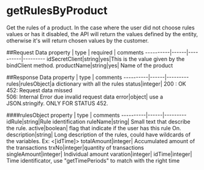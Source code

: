 getRulesByProduct
===============================
Get the rules of a product. In the case where the user did not choose rules values or has it disabled, the API will return the values defined by the entity, otherwise it's will return chosen values by the customer.

##Request Data
property  | type | required | comments
----------|------|----------|---------
idSecretClient|string|yes|This is the value given by the bindClient method.
productName|string|yes| Name of the product

##Response Data
property | type | comments
----------|------|---------
rules|rulesObject|a dictionary with all the rules
status|integer| 200 : OK<br> 452: Request data missed <br> 506: Internal Error due invalid request data
error|object| use a JSON.stringify. ONLY FOR STATUS 452.

####rulesObject
property | type | comments
----------|------|---------
idRule|string|Rule identification
ruleName|string| Small text that describe the rule. 
active|boolean| flag that indicate if the user has this rule On.
description|string| Long description of the rules, could have wildcards of the variables. Ex: <[idTime]>
totalAmount|integer| Accumulated amount of the transactions 
trxNo|integer|quantity of transactions 
singleAmount|integer| Individual amount
varation|integer| 
idTime|integer| Time identificator, use "getTimePeriods" to match with the right time


